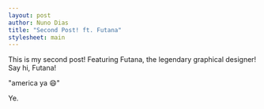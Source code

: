 ```yaml
---
layout: post
author: Nuno Dias
title: "Second Post! ft. Futana"
stylesheet: main
---
```


This is my second post! Featuring Futana, the legendary graphical designer! Say hi, Futana!

"america ya 😄"

Ye.
